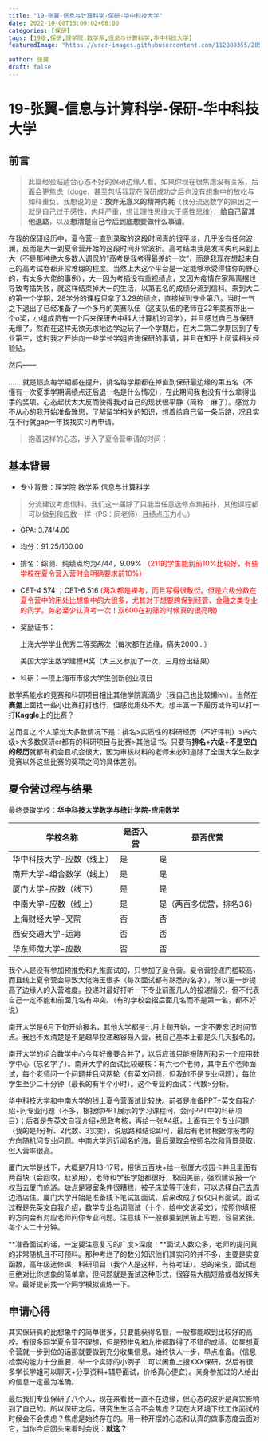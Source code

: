```yaml
---
title: "19-张翼-信息与计算科学-保研-华中科技大学"
date: 2022-10-08T15:00:02+08:00
categories: [保研]
tags: [19级,保研,理学院,数学系,信息与计算科学,华中科技大学]
featuredImage: "https://user-images.githubusercontent.com/112888355/205050102-4dd1b6fc-1a6b-40d6-8c9e-9a12092eb1bf.jpg"

author: 张翼
draft: false
---
```


# 19-张翼-信息与计算科学-保研-华中科技大学

## 前言

> 此篇经验贴适合心态不好的保研边缘人看。如果你现在很焦虑没有关系，后面会更焦虑（doge，甚至包括我现在保研成功之后也没有想象中的放松与如释重负。我想说的是：**放弃无意义的精神内耗**（我分流选数学的原因之一就是自己过于感性，内耗严重，想让理性思维大于感性思维），**给自己留其他退路**，以及**想清楚自己今后到底想要做什么事请**。

在我的保研经历中，夏令营一直到录取的这段时间真的很平淡，几乎没有任何波澜，反而是大一到夏令营开始的这段时间非常波折。高考结束我是发挥失利来到上大（不是那种绝大多数人调侃的“高考是我考得最差的一次”，而是我现在想起来自己的高考试卷都非常难绷的程度。当然上大这个平台是一定能够承受得住你的野心的，有太多大佬的事例），大一因为考插没有重视绩点，又因为疫情在家隔离摆烂导致考插失败，就这样结束掉大一的生活，以第五名的成绩分流到信科。来到大二的第一个学期，28学分的课程只拿了3.29的绩点，直接掉到专业第八。当时一气之下退出了已经准备了一个多月的美赛队伍（这支队伍的老师在22年美赛带出一个o奖，小组成员有一个后来保研去中科大计算机的同学），并且感觉自己与保研无缘了。然而在这样无欲无求地边学边玩了一个学期后，在大二第二学期回到了专业第三，这时我才开始向一些学长学姐咨询保研的事请，并且在知乎上阅读相关经验贴。

然后——

.......就是绩点每学期都在提升，排名每学期都在掉直到保研最边缘的第五名（不懂有一次夏季学期满绩点还后退一名是什么情况），在此期间我也没有什么拿得出手的奖项。心态起伏太大反而使得我对自己的现状很平静（简称：麻了）。感觉力不从心的我开始准备雅思，了解留学相关的知识，想着给自己留一条后路，况且实在不行就gap一年找找实习再申请。

> 抱着这样的心态，步入了夏令营申请的时间：

## 基本背景

- 专业背景：理学院 数学系 信息与计算科学
> 分流建议考虑信科。我们这一届除了只能当任意选修点集拓扑，其他课程都可以做到和应数一样（PS：同老师）且绩点压力小。）

- GPA:  3.74/4.00
- 均分：91.25/100.00
- 排名：综测、纯绩点均为4/44，9.09%<font color='red'> （211的学生能到前10%比较好，有些学校在夏令营入营时会明确要求前10%）</font>

- CET-4 574 ；CET-6 516 <font color='red'>(两次都是裸考，而且写得很敷衍。但是六级分数在夏令营中的用处比想象中的大很多，尤其对于想要跨保到经管、金融之类专业的同学。务必至少认真考一次！双600在初筛的时候真的很亮眼)</font>

- 奖励证书：

  上海大学学业优秀二等奖两次（每次都在边缘，痛失2000...）

  美国大学生数学建模H奖（大三又参加了一次，三月份出结果）

- 科研：一项上海市市级大学生创新创业项目

数学系能水的竞赛和科研项目相比其他学院真滴少（我自己也比较懒hh）。当然在**赛氪**上面找一些小比赛打打也行，但感觉用处不大。想丰富一下履历或许可以打一打**Kaggle**上的比赛？

总而言之,个人感觉大多数情况下是：排名>实质性的科研经历（不好评判）>四六级>大多数保研er都有的科研项目与比赛>其他证书。只要有**排名+六级+不是空白的经历**就都有机会且机会很大，因为审核材料的老师未必知道除了全国大学生数学竞赛以外这些比赛的奖项之间的具体差别。

## 夏令营过程与结果

最终录取学校：**华中科技大学数学与统计学院-应用数学**

| 学校名称                  | 是否入营 | 是否优营                 |
| ------------------------- | -------- | ------------------------ |
| 华中科技大学-应数（线上） | 是       | 是                       |
| 南开大学-组合数学（线上） | 是       | 是                       |
| 厦门大学-应数（线下）     | 是       | 是                       |
| 中南大学-应数（线上）     | 是       | 是（两百多优营，排名36） |
| 上海财经大学-叉院         | 否       | 否                       |
| 西安交通大学-运筹         | 否       | 否                       |
| 华东师范大学-应数         | 否       | 否                       |

我个人是没有参加预推免和九推面试的，只参加了夏令营。夏令营投递门槛较高，而且线上夏令营会导致大佬海王很多（每次面试都有熟悉的名字），所以更一步提高了边缘人的入营难度。投递时最好打听一下专业前面几人的投递情况，但不代表自己一定不能和前面几名有冲突。（有的学校会招后面几名而不是第一名，都不好说）

南开大学是6月下旬开始报名，其他大学都是七月上旬开始，一定不要忘记时间节点。我也不太清楚是不是越早投递越容易入营，我自己基本上都是头几天报名的。

南开大学的组合数学中心今年好像要合并了，以后应该只能报陈所和另一个应用数学中心（忘名字了）。南开大学的面试比较硬核：有六七个老师，其中五个老师面试，每个老师问一个问题并且问两轮（有英文问题，但我的不是专业问题），每位学生至少二十分钟（最长的有半个小时）。这个专业的面试：代数>分析。

华中科技大学和中南大学的线上夏令营面试比较快。前者是准备PPT+英文自我介绍+问专业问题（不多，根据你PPT展示的学习课程问，会问PPT中的科研项目）；后者是先英文自我介绍+思政考核，再给一张A4纸，上面有三个专业问题（我的是1分析、2代数、3实变），说思路和结论即可，最后有老师根据你报考的方向随机问专业问题。中南大学远近闻名的海，最后录取会按照名次和背景录取，但入营率很高。

厦门大学是线下，大概是7月13-17号，报销五百块+给一张厦大校园卡并且里面有两百块（会回收，赶紧用），老师和学长学姐都很好，校园美丽，强烈建议报一个权当去厦门旅游。缺点是寝室条件很糟糕，被子床垫等于没有，可以选择自己去周边酒店住。厦门大学开始是准备线下笔试加面试，后来改成了仅仅只有面试。面试过程是先英文自我介绍，数学专业名词测试（十个，给中文说英文），按照你填报的方向会有对应老师问你专业问题。注意线下一般都要到黑板上写题，容易紧张。每个人二十分钟。

**准备面试的话，一定要注意复习的广度>深度！**面试人数众多，老师的提问真的非常随机且不可预料。那种考烂了的数分知识他们其实问的并不多，主要是实变函数，高年级选修课，科研项目（我个人是这样，有待考证）。总的来说，面试题目绝对比你想象的简单拿，但问题就是面试这种形式，很容易大脑短路或者发挥失常。最好提前找一个同学模拟锻炼一下。

## 申请心得

其实保研真的比想象中的简单很多，只要能获得名额，一般都能取到比较好的高校。有很多同学夏令营不理想，但是预推免和九推都取得了不错的成绩。如果想夏令营就一步到位的话那就要做到充分收集信息，始终快人一步，早点准备。（信息检索的能力十分重要，举一个实际的小例子：可以闲鱼上搜XXX保研，然后有很多学长学姐可以聊天+分享资料+辅导面试，价格真心便宜）。亲身参加过的人给出的信息一定最为准确。

最后我们专业保研了八个人，现在来看我一直不在边缘，但心态的波折是真实影响到了自己的。所以保研之后，研究生生活会不会焦虑？现在大环境下找工作面试的时候会不会焦虑？焦虑是始终存在的。用一种开摆的心态和认真的做事态度去面对它，当你今后回头来看时会说：**就这？**









